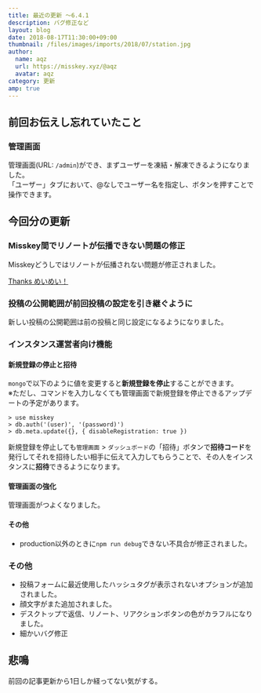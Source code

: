 ```yaml
---
title: 最近の更新 ～6.4.1
description: バグ修正など
layout: blog
date: 2018-08-17T11:30:00+09:00
thumbnail: /files/images/imports/2018/07/station.jpg
author:
  name: aqz
  url: https://misskey.xyz/@aqz
  avatar: aqz
category: 更新
amp: true
---
```

## 前回お伝えし忘れていたこと
### 管理画面
管理画面(URL: `/admin`)ができ、まずユーザーを凍結・解凍できるようになりました。  
「ユーザー」タブにおいて、@なしでユーザー名を指定し、ボタンを押すことで操作できます。

## 今回分の更新

### Misskey間でリノートが伝播できない問題の修正
Misskeyどうしではリノートが伝播されない問題が修正されました。

[Thanks めいめい！](https://github.com/syuilo/misskey/pull/2278)

### 投稿の公開範囲が前回投稿の設定を引き継ぐように
新しい投稿の公開範囲は前の投稿と同じ設定になるようになりました。

### インスタンス運営者向け機能
#### 新規登録の停止と招待
`mongo`で以下のように値を変更すると**新規登録を停止**することができます。  
※ただし、コマンドを入力しなくても管理画面で新規登録を停止できるアップデートの予定があります。

```
> use misskey
> db.auth('(user)', '(password)')
> db.meta.update({}, { disableRegistration: true })
```

新規登録を停止しても`管理画面` > `ダッシュボード`の「招待」ボタンで**招待コード**を発行してそれを招待したい相手に伝えて入力してもらうことで、その人をインスタンスに**招待**できるようになります。

#### 管理画面の強化
管理画面がつよくなりました。

#### その他
- production以外のときに`npm run debug`できない不具合が修正されました。

### その他

- 投稿フォームに最近使用したハッシュタグが表示されないオプションが追加されました。
- 顔文字がまた追加されました。
- デスクトップで返信、リノート、リアクションボタンの色がカラフルになりました。
- 細かいバグ修正

## 悲鳴
前回の記事更新から1日しか経ってない気がする。